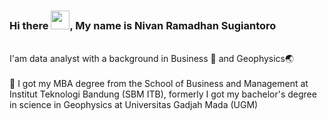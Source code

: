 ### Hi there <img src="https://raw.githubusercontent.com/MartinHeinz/MartinHeinz/master/wave.gif" width="30px">, My name is Nivan Ramadhan Sugiantoro</br>
<br>I'am data analyst with a background in Business 💼 and Geophysics🌏 </br>
<br>🏫 I got my MBA degree from the School of Business and Management at Institut Teknologi Bandung (SBM ITB), formerly I got my bachelor's degree in science in Geophysics at Universitas Gadjah Mada (UGM)</br>

<!--
**nivanrs/nivanrs** is a ✨ _special_ ✨ repository because its `README.md` (this file) appears on your GitHub profile.

Here are some ideas to get you started:

- 🔭 I’m currently working on ...
- 🌱 I’m currently learning ...
- 👯 I’m looking to collaborate on ...
- 🤔 I’m looking for help with ...
- 💬 Ask me about ...
- 📫 How to reach me: ...
- 😄 Pronouns: ...
- ⚡ Fun fact: ...
-->
